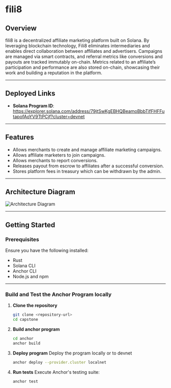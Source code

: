 # fili8

## Overview  
fili8 is a decentralized affiliate marketing platform built on Solana. By leveraging blockchain technology, Fili8 eliminates intermediaries and enables direct collaboration between affiliates and advertisers. Campaigns are managed via smart contracts, and referral metrics like conversions and payouts are tracked immutably on-chain. Metrics related to an affiliate’s participation and performance are also stored on-chain, showcasing their work and building a reputation in the platform.

---

## Deployed Links  

- **Solana Program ID**: https://explorer.solana.com/address/79jtSwKgEBHQBeamoBbbTifFHFFutapofAoYV9TtPCjf?cluster=devnet

---

## Features  
- Allows merchants to create and manage affiliate marketing campaigns.
- Allows affiliate marketers to join campaigns.
- Allows merchants to report conversions.
- Releases payout from escrow to affiliates after a successful conversion.
- Stores platform fees in treasury which can be withdrawn by the admin.
---

## Architecture Diagram

![Architecture Diagram](https://raw.githubusercontent.com/bidhan-a/Q1_25_Builder_bidhan-a/refs/heads/main/capstone/documents/Architecture_Diagram.png)

---


## Getting Started  

### Prerequisites  
Ensure you have the following installed:  
- Rust
- Solana CLI
- Anchor CLI
- Node.js and npm

---

### Build and Test the Anchor Program locally

1. **Clone the repository**  
   ```bash
   git clone <repository-url>
   cd capstone
   ```
   
2. **Build anchor program**
    ```bash
    cd anchor
    anchor build
    ```

3. **Deploy program**
Deploy the program locally or to devnet
   ```bash
   anchor deploy --provider.cluster localnet
   ```

4. **Run tests**
Execute Anchor's testing suite:
    ```bash
    anchor test
    ```